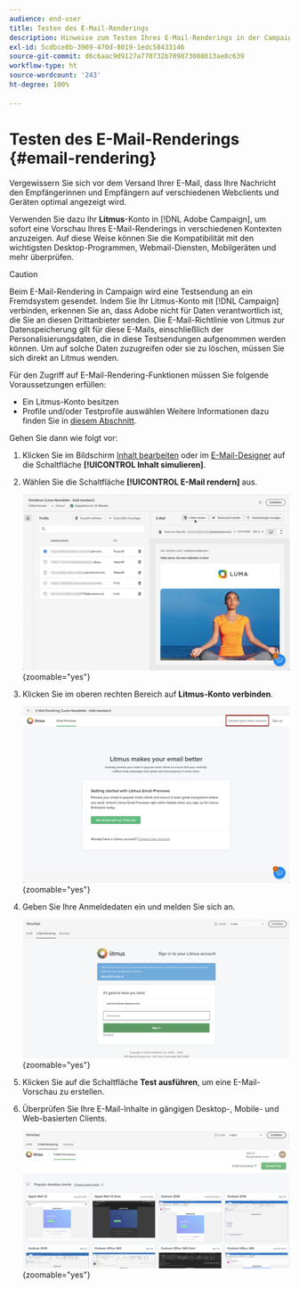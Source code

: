 ```yaml
---
audience: end-user
title: Testen des E-Mail-Renderings
description: Hinweise zum Testen Ihres E-Mail-Renderings in der Campaign Web-Benutzeroberfläche
exl-id: 5cdbce8b-3969-470d-8019-1edc58433146
source-git-commit: d6c6aac9d9127a770732b709873008613ae8c639
workflow-type: ht
source-wordcount: '243'
ht-degree: 100%

---
```


# Testen des E-Mail-Renderings {#email-rendering}

Vergewissern Sie sich vor dem Versand Ihrer E-Mail, dass Ihre Nachricht den Empfängerinnen und Empfängern auf verschiedenen Webclients und Geräten optimal angezeigt wird.

Verwenden Sie dazu Ihr **Litmus**-Konto in [!DNL Adobe Campaign], um sofort eine Vorschau Ihres E-Mail-Renderings in verschiedenen Kontexten anzuzeigen. Auf diese Weise können Sie die Kompatibilität mit den wichtigsten Desktop-Programmen, Webmail-Diensten, Mobilgeräten und mehr überprüfen.

>[!CAUTION]
>
>Beim E-Mail-Rendering in Campaign wird eine Testsendung an ein Fremdsystem gesendet. Indem Sie Ihr Litmus-Konto mit [!DNL Campaign] verbinden, erkennen Sie an, dass Adobe nicht für Daten verantwortlich ist, die Sie an diesen Drittanbieter senden. Die E-Mail-Richtlinie von Litmus zur Datenspeicherung gilt für diese E-Mails, einschließlich der Personalisierungsdaten, die in diese Testsendungen aufgenommen werden können. Um auf solche Daten zuzugreifen oder sie zu löschen, müssen Sie sich direkt an Litmus wenden.

Für den Zugriff auf E-Mail-Rendering-Funktionen müssen Sie folgende Voraussetzungen erfüllen:

* Ein Litmus-Konto besitzen
* Profile und/oder Testprofile auswählen Weitere Informationen dazu finden Sie in [diesem Abschnitt](preview-content.md).

Gehen Sie dann wie folgt vor:

1. Klicken Sie im Bildschirm [Inhalt bearbeiten](../email/edit-content.md) oder im [E-Mail-Designer](../email/get-started-email-designer.md) auf die Schaltfläche **[!UICONTROL Inhalt simulieren]**.

1. Wählen Sie die Schaltfläche **[!UICONTROL E-Mail rendern]** aus.

   ![Schaltfläche „Inhalte simulieren“ im E-Mail-Editor](assets/simulate-rendering-button.png){zoomable="yes"}

1. Klicken Sie im oberen rechten Bereich auf **Litmus-Konto verbinden**.

   ![Option zur Verbindung mit dem Litmus-Konto in der Benutzeroberfläche für das E-Mail-Rendering](assets/simulate-rendering-litmus.png){zoomable="yes"}

1. Geben Sie Ihre Anmeldedaten ein und melden Sie sich an.

   ![Anmeldebildschirm des Litmus-Kontos](assets/simulate-rendering-credentials.png){zoomable="yes"}

1. Klicken Sie auf die Schaltfläche **Test ausführen**, um eine E-Mail-Vorschau zu erstellen.

1. Überprüfen Sie Ihre E-Mail-Inhalte in gängigen Desktop-, Mobile- und Web-basierten Clients.

   ![Vorschauen des E-Mail-Renderings auf verschiedenen Clients](assets/simulate-rendering-previews.png){zoomable="yes"}

<!--
TO CHECK IF user is directed to Litmus or if the email rendering is shown directly in the Campaign UI.

CONTENT ABOVE COPIED FROM AJO

If not redirecting to Litmus:

To test the email rendering, follow these steps:

1. Access the email content creation screen, then click **[!UICONTROL Simulate content]**.

1. Click the **[!UICONTROL Render email]** button.

    The left pane provides various desktop, mobile, and web-based email clients. Select the desired email client to display a preview of your email in the right pane. 

    ![Preview pane showing email rendering across selected clients](assets/render-context.png){zoomable="yes"}

    >[!NOTE]
    >
    >The email clients list provides a sample of the major mail clients. Additional email clients are available from the filter button next to the top search bar.

 -->